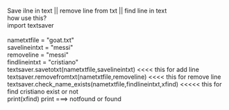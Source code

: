 Save ilne in text || remove line from txt || find line in text
<br />
how use this?
<br />
import textsaver 
<br />
<br />
nametxtfile = "goat.txt"
<br />
savelineintxt = "messi"
<br />
removeline = "messi"
<br />
findlineintxt = "cristiano"
<br />
textsaver.savetotxt(nametxtfile,savelineintxt)          <<<< this for add line <br />
textsaver.removefromtxt(nametxtfile,removeline)      <<<< this for remove line <br />
textsaver.check_name_exists(nametxtfile,findlineintxt,xfind) <<<<< this for find cristiano exist or not <br />
print(xfind) print ===> notfound or found
